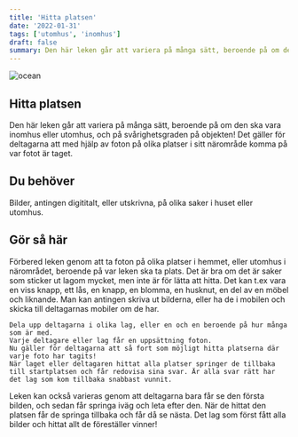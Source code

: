 ```yaml
---
title: 'Hitta platsen'
date: '2022-01-31'
tags: ['utomhus', 'inomhus']
draft: false
summary: Den här leken går att variera på många sätt, beroende på om den ska vara inomhus eller utomhus, och på svårighetsgraden på objekten!
---
```


![ocean](/static/images/foto-skattjakt.jpg)

## Hitta platsen

Den här leken går att variera på många sätt, beroende på om den ska vara inomhus eller utomhus, och på svårighetsgraden på objekten! Det gäller för deltagarna att med hjälp av foton på olika platser i sitt närområde komma på var fotot är taget.

## Du behöver

Bilder, antingen digititalt, eller utskrivna, på olika saker i huset eller utomhus.

## Gör så här

Förbered leken genom att ta foton på olika platser i hemmet, eller utomhus i närområdet, beroende på var leken ska ta plats. Det är bra om det är saker som sticker ut lagom mycket, men inte är för lätta att hitta. Det kan t.ex vara en viss knapp, ett lås, en knapp, en blomma, en husknut, en del av en möbel och liknande. Man kan antingen skriva ut bilderna, eller ha de i mobilen och skicka till deltagarnas mobiler om de har.

    Dela upp deltagarna i olika lag, eller en och en beroende på hur många som är med.
    Varje deltagare eller lag får en uppsättning foton.
    Nu gäller för deltagarna att så fort som möjligt hitta platserna där varje foto har tagits!
    När laget eller deltagaren hittat alla platser springer de tillbaka till startplatsen och får redovisa sina svar. Är alla svar rätt har det lag som kom tillbaka snabbast vunnit.

Leken kan också varieras genom att deltagarna bara får se den första bilden, och sedan får springa iväg och leta efter den. När de hittat den platsen får de springa tillbaka och får då se nästa. Det lag som först fått alla bilder och hittat allt de föreställer vinner!
